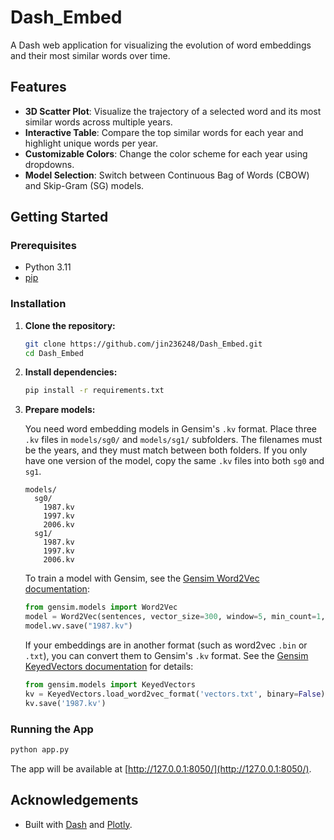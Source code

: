 # Dash_Embed

A Dash web application for visualizing the evolution of word embeddings and their most similar words over time.

## Features

- **3D Scatter Plot**: Visualize the trajectory of a selected word and its most similar words across multiple years.
- **Interactive Table**: Compare the top similar words for each year and highlight unique words per year.
- **Customizable Colors**: Change the color scheme for each year using dropdowns.
- **Model Selection**: Switch between Continuous Bag of Words (CBOW) and Skip-Gram (SG) models.

## Getting Started

### Prerequisites

- Python 3.11
- [pip](https://pip.pypa.io/en/stable/)

### Installation

1. **Clone the repository:**
    ```bash
    git clone https://github.com/jin236248/Dash_Embed.git
    cd Dash_Embed
    ```

2. **Install dependencies:**
    ```bash
    pip install -r requirements.txt
    ```

3. **Prepare models:**

    You need word embedding models in Gensim's `.kv` format. Place three `.kv` files in `models/sg0/` and `models/sg1/` subfolders. The filenames must be the years, and they must match between both folders. If you only have one version of the model, copy the same `.kv` files into both `sg0` and `sg1`.

    ```
    models/
      sg0/
        1987.kv
        1997.kv
        2006.kv
      sg1/
        1987.kv
        1997.kv
        2006.kv
    ```

    To train a model with Gensim, see the [Gensim Word2Vec documentation](https://radimrehurek.com/gensim/models/word2vec.html):

    ```python
    from gensim.models import Word2Vec
    model = Word2Vec(sentences, vector_size=300, window=5, min_count=1, workers=4)
    model.wv.save("1987.kv")
    ```

    If your embeddings are in another format (such as word2vec `.bin` or `.txt`), you can convert them to Gensim's `.kv` format. See the [Gensim KeyedVectors documentation](https://radimrehurek.com/gensim/models/keyedvectors.html#loading-and-saving-vectors) for details:

    ```python
    from gensim.models import KeyedVectors
    kv = KeyedVectors.load_word2vec_format('vectors.txt', binary=False)
    kv.save('1987.kv')
    ```

### Running the App

```bash
python app.py
```

The app will be available at [http://127.0.0.1:8050/](http://127.0.0.1:8050/).

## Acknowledgements

- Built with [Dash](https://dash.plotly.com/) and [Plotly](https://plotly.com/python/).